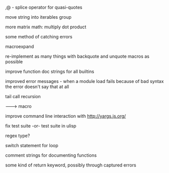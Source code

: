 ,@ - splice operator for quasi-quotes

move string into iterables group

more matrix math:
  multiply
  dot product

some method of catching errors

macroexpand

re-implement as many things with backquote and unquote macros as possible

improve function doc strings for all builtins

improved error messages
    - when a module load fails because of bad syntax the error doesn't say that at all

tail call recursion

---> macro

improve command line interaction with http://yargs.js.org/

fix test suite
-or-
test suite in ulisp


regex type?

switch statement
for loop 

comment strings for documenting functions

some kind of return keyword, possibly through captured errors
